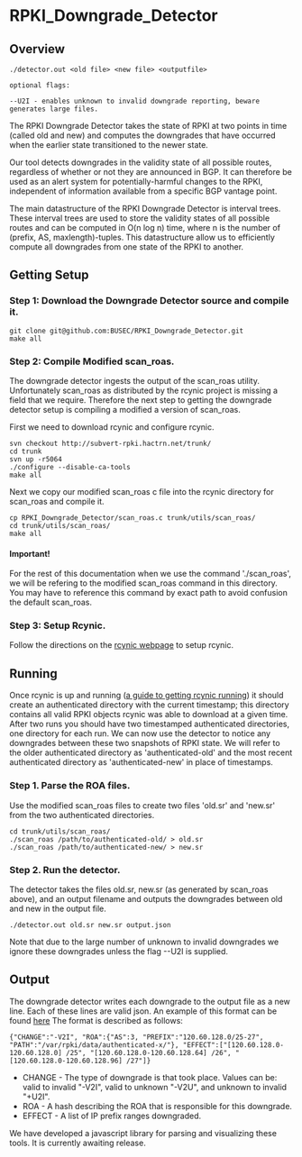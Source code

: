 # RPKI_Downgrade_Detector


## Overview

``` 
./detector.out <old file> <new file> <outputfile>

optional flags:

--U2I - enables unknown to invalid downgrade reporting, beware generates large files.
```

The RPKI Downgrade Detector takes the state of RPKI at two points in time (called old and new) and computes the downgrades that have occurred when the earlier state transitioned to the newer state.

Our tool detects downgrades in the validity state of all possible routes, regardless of whether or not they are announced in BGP. It can therefore be used as an alert system for potentially-harmful changes to the RPKI, independent of information available from a specific BGP vantage point. 

The main datastructure of the RPKI Downgrade Detector is interval trees.
These interval trees are used to store the validity states of all possible routes and can be computed in O(n log n) time, where n is the number of (prefix, AS, maxlength)-tuples.
This datastructure allow us to efficiently compute all downgrades from one state of the RPKI to another.


## Getting Setup


### Step 1: Download the Downgrade Detector source and compile it.

```
git clone git@github.com:BUSEC/RPKI_Downgrade_Detector.git
make all
```


### Step 2: Compile Modified scan_roas.

The downgrade detector ingests the output of the scan_roas utility. Unfortunately scan_roas as distributed by the rcynic project is missing a field that we require. Therefore the next step to getting the downgrade detector setup is compiling a modified a version of scan_roas. 

First we need to download rcynic and configure rcynic.

```
svn checkout http://subvert-rpki.hactrn.net/trunk/
cd trunk
svn up -r5064
./configure --disable-ca-tools
make all
```

Next we copy our modified scan_roas c file into the rcynic directory for scan_roas and compile it.

```
cp RPKI_Downgrade_Detector/scan_roas.c trunk/utils/scan_roas/
cd trunk/utils/scan_roas/
make all
```

#### Important! 
For the rest of this documentation when we use the command './scan_roas', we will be refering to the modified scan_roas command in this directory. You may have to reference this command by exact path to avoid confusion the default scan_roas.

### Step 3: Setup Rcynic.

Follow the directions on the [rcynic webpage](http://rpki.net/wiki/doc/RPKI/Installation) to setup rcynic.

Running
---------

Once rcynic is up and running ([a guide to getting rcynic running](http://rpki.net/wiki/doc/RPKI/RP/rcynic)) it should create an authenticated directory with the current timestamp; this directory contains all valid RPKI objects rcynic was able to download at a given time. 
After two runs you should have two timestamped authenticated directories, one directory for each run. 
We can now use the detector to notice any downgrades between these two snapshots of RPKI state.
We will refer to the older authenticated directory as 'authenticated-old' and the most recent authenticated directory as 'authenticated-new' in place of timestamps.

### Step 1. Parse the ROA files.

Use the modified scan_roas files to create two files 'old.sr' and 'new.sr' from the two authenticated directories.

```
cd trunk/utils/scan_roas/
./scan_roas /path/to/authenticated-old/ > old.sr
./scan_roas /path/to/authenticated-new/ > new.sr
```

### Step 2. Run the detector.

The detector takes the files old.sr, new.sr (as generated by scan_roas above), and an output filename and outputs the downgrades between old and new in the output file.

```
./detector.out old.sr new.sr output.json
```

Note that due to the large number of unknown to invalid downgrades we ignore these downgrades unless the flag --U2I is supplied.


Output
---------

The downgrade detector writes each downgrade to the output file as a new line. Each of these lines are valid json. An example of this format can be found [here](https://github.com/BUSEC/RPKI_Downgrade_Detector/blob/master/test_files/output.txt) The format is described as follows:

```
{"CHANGE":"-V2I", "ROA":{"AS":3, "PREFIX":"120.60.128.0/25-27", "PATH":"/var/rpki/data/authenticated-x/"}, "EFFECT":["[120.60.128.0-120.60.128.0] /25", "[120.60.128.0-120.60.128.64] /26", "[120.60.128.0-120.60.128.96] /27"]}
```

* CHANGE - The type of downgrade is that took place. Values can be: valid to invalid "-V2I", valid to unknown "-V2U", and unknown to invalid "+U2I".
* ROA - A hash describing the ROA that is responsible for this downgrade. 
* EFFECT - A list of IP prefix ranges downgraded. 

We have developed a javascript library for parsing and visualizing these tools. It is currently awaiting release.


